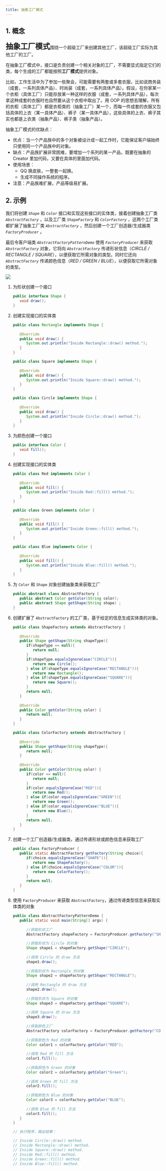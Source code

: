 ```yaml
---
title: 抽象工厂模式
---
```


## 1. 概念

<font size=5>**抽象工厂模式**</font>围绕一个超级工厂来创建其他工厂，该超级工厂实际为其他工厂的工厂。

在抽象工厂模式中，接口是负责创建一个相关对象的工厂，不需要显式指定它们的类，每个生成的工厂都能按照**工厂模式**提供对象。

比如，工作生活中为了参加一些聚会，可能需要有两套或多套衣服，比如说商务装（成套，一系列具体产品）、时尚装（成套，一系列具体产品）。假设，在你家某一个衣柜（具体工厂）只能存放某一种这样的衣服（成套，一系列具体产品），每次拿这种成套的衣服时也自然要从这个衣柜中取出了。用 OOP 的思想去理解，所有的衣柜（具体工厂）都是衣柜类的（抽象工厂）某一个，而每一件成套的衣服又包括具体的上衣（某一具体产品）、裤子（某一具体产品），这些具体的上衣、裤子其实也都是上衣类（抽象产品）、裤子类（抽象产品）。

抽象工厂模式的优缺点：

- 优点：当一个产品族中的多个对象被设计成一起工作时，它能保证客户端始终只使用同一个产品族中的对象。
- 缺点：产品族扩展非常困难，要增加一个系列的某一产品，既要在抽象的 Creator 里加代码，又要在具体的里面加代码。
- 使用场景： 
    - QQ 换皮肤，一整套一起换。
    - 生成不同操作系统的程序。
- 注意：产品族难扩展，产品等级易扩展。

## 2. 示例

我们将创建 *`Shape`* 和 *`Color`* 接口和实现这些接口的实体类，接着创建抽象工厂类 *`AbstractFactory`* ，以及工厂类 *`ShapeFactory`* 和 *`ColorFactory`* ，这两个工厂类都扩展了抽象工厂类 *`AbstractFactory`* ，然后创建一个工厂创造器/生成器类 *`FactoryProducer`* 。

最后令客户端类 *`AbstractFactoryPatternDemo`* 使用 *`FactoryProducer`* 来获取 *`AbstractFactory`* 对象，它将向 *`AbstractFactory`* 传递形状信息（*CIRCLE / RECTANGLE / SQUARE*），以便获取它所需对象的类型。同时它还向 *`AbstractFactory`* 传递颜色信息（*RED / GREEN / BLUE*），以便获取它所需对象的类型。

![](https://figure-bed.chua-n.com/notebook/Java/71.jpg)

1. 为形状创建一个接口

    ```java
    public interface Shape {
       void draw();
    }
    ```

2. 创建实现接口的实体类

    ```java
    public class Rectangle implements Shape {
     
       @Override
       public void draw() {
          System.out.println("Inside Rectangle::draw() method.");
       }
    }
    ```

    ```java
    public class Square implements Shape {
     
       @Override
       public void draw() {
          System.out.println("Inside Square::draw() method.");
       }
    }
    ```

    ```java
    public class Circle implements Shape {
     
       @Override
       public void draw() {
          System.out.println("Inside Circle::draw() method.");
       }
    }
    ```

3. 为颜色创建一个接口

    ```java
    public interface Color {
       void fill();
    }
    ```

4. 创建实现接口的实体类

    ```java
    public class Red implements Color {
     
       @Override
       public void fill() {
          System.out.println("Inside Red::fill() method.");
       }
    }
    ```

    ```java
    public class Green implements Color {
     
       @Override
       public void fill() {
          System.out.println("Inside Green::fill() method.");
       }
    }
    ```

    ```java
    public class Blue implements Color {
     
       @Override
       public void fill() {
          System.out.println("Inside Blue::fill() method.");
       }
    }
    ```

5. 为 `Color` 和 `Shape` 对象创建抽象类来获取工厂

    ```java
    public abstract class AbstractFactory {
       public abstract Color getColor(String color);
       public abstract Shape getShape(String shape) ;
    }
    ```

6. 创建扩展了 `AbstractFactory` 的工厂类，基于给定的信息生成实体类的对象。

    ```java
    public class ShapeFactory extends AbstractFactory {
        
       @Override
       public Shape getShape(String shapeType){
          if(shapeType == null){
             return null;
          }        
          if(shapeType.equalsIgnoreCase("CIRCLE")){
             return new Circle();
          } else if(shapeType.equalsIgnoreCase("RECTANGLE")){
             return new Rectangle();
          } else if(shapeType.equalsIgnoreCase("SQUARE")){
             return new Square();
          }
          return null;
       }
       
       @Override
       public Color getColor(String color) {
          return null;
       }
    }
    ```

    ```java
    public class ColorFactory extends AbstractFactory {
        
       @Override
       public Shape getShape(String shapeType){
          return null;
       }
       
       @Override
       public Color getColor(String color) {
          if(color == null){
             return null;
          }        
          if(color.equalsIgnoreCase("RED")){
             return new Red();
          } else if(color.equalsIgnoreCase("GREEN")){
             return new Green();
          } else if(color.equalsIgnoreCase("BLUE")){
             return new Blue();
          }
          return null;
       }
    }
    ```

7. 创建一个工厂创造器/生成器类，通过传递形状或颜色信息来获取工厂

    ```java
    public class FactoryProducer {
       public static AbstractFactory getFactory(String choice){
          if(choice.equalsIgnoreCase("SHAPE")){
             return new ShapeFactory();
          } else if(choice.equalsIgnoreCase("COLOR")){
             return new ColorFactory();
          }
          return null;
       }
    }
    ```

8. 使用 `FactoryProducer` 来获取 `AbstractFactory`，通过传递类型信息来获取实体类的对象

    ```java
    public class AbstractFactoryPatternDemo {
       public static void main(String[] args) {
     
          //获取形状工厂
          AbstractFactory shapeFactory = FactoryProducer.getFactory("SHAPE");
     
          //获取形状为 Circle 的对象
          Shape shape1 = shapeFactory.getShape("CIRCLE");
     
          //调用 Circle 的 draw 方法
          shape1.draw();
     
          //获取形状为 Rectangle 的对象
          Shape shape2 = shapeFactory.getShape("RECTANGLE");
     
          //调用 Rectangle 的 draw 方法
          shape2.draw();
          
          //获取形状为 Square 的对象
          Shape shape3 = shapeFactory.getShape("SQUARE");
     
          //调用 Square 的 draw 方法
          shape3.draw();
     
          //获取颜色工厂
          AbstractFactory colorFactory = FactoryProducer.getFactory("COLOR");
     
          //获取颜色为 Red 的对象
          Color color1 = colorFactory.getColor("RED");
     
          //调用 Red 的 fill 方法
          color1.fill();
     
          //获取颜色为 Green 的对象
          Color color2 = colorFactory.getColor("Green");
     
          //调用 Green 的 fill 方法
          color2.fill();
     
          //获取颜色为 Blue 的对象
          Color color3 = colorFactory.getColor("BLUE");
     
          //调用 Blue 的 fill 方法
          color3.fill();
       }
    }
    ```

    ```java
    // 执行程序，输出结果：
    
    // Inside Circle::draw() method.
    // Inside Rectangle::draw() method.
    // Inside Square::draw() method.
    // Inside Red::fill() method.
    // Inside Green::fill() method.
    // Inside Blue::fill() method.
    ```

